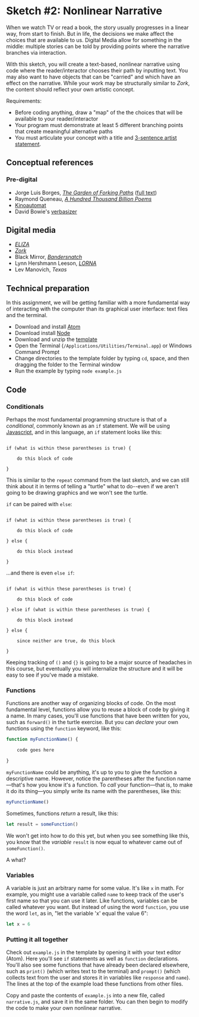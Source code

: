 # Sketch #2: Nonlinear Narrative

When we watch TV or read a book, the story usually progresses in a linear way, from start to finish. But in life, the decisions we make affect the choices that are available to us. Digital Media allow for something in the middle: multiple stories can be told by providing points where the narrative branches via interaction.

With this sketch, you will create a text-based, nonlinear narrative using code where the reader/interactor chooses their path by inputting text. You may also want to have objects that can be "carried" and which have an effect on the narrative. While your work may be structurally similar to _Zork_, the content should reflect your own artistic concept.

Requirements:
- Before coding anything, draw a "map" of the the choices that will be available to your reader/interactor
- Your program must demonstrate at least 5 different branching points that create meaningful alternative paths
- You must articulate your concept with a title and [3-sentence artist statement](resources/artist_statement_guidelines.md).


## Conceptual references

### Pre-digital
- Jorge Luis Borges, [_The Garden of Forking Paths_](https://en.wikipedia.org/wiki/The_Garden_of_Forking_Paths) ([full text](https://archive.org/stream/TheGardenOfForkingPathsJorgeLuisBorges1941/The-Garden-of-Forking-Paths-Jorge-Luis-Borges-1941_djvu.txt))
- Raymond Queneau, [_A Hundred Thousand Billion Poems_](https://www.youtube.com/watch?v=2NhFoSFNQMQ)
- [Kinoautomat](https://monoskop.org/Kinoautomat)
- David Bowie's [verbasizer](https://www.vice.com/en_us/article/xygxpn/the-verbasizer-was-david-bowies-1995-lyric-writing-mac-app)

## Digital media
- [_ELIZA_](https://en.wikipedia.org/wiki/ELIZA)
- [_Zork_](https://en.wikipedia.org/wiki/Zork)
- Black Mirror, [_Bandersnatch_](https://en.wikipedia.org/wiki/Black_Mirror:_Bandersnatch)
- Lynn Hershmann Leeson, [_LORNA_](https://www.digitalartarchive.at/database/general/work/lorna.html)
- Lev Manovich, _Texas_


## Technical preparation

In this assignment, we will be getting familiar with a more fundamental way of interacting with the computer than its graphical user interface: text files and the terminal.

- Download and install [Atom](https://atom.io)
- Download install [Node](https://nodejs.org/en/download/)
- Download and unzip the [template](template.zip)
- Open the Terminal (`/Applications/Utilities/Terminal.app`) or Windows Command Prompt
- Change directories to the template folder by typing `cd`, space, and then dragging the folder to the Terminal window
- Run the example by typing `node example.js`


## Code

### Conditionals

Perhaps the most fundamental programming structure is that of a _conditional_, commonly known as an `if` statement. We will be using [Javascript](https://en.wikipedia.org/wiki/JavaScript), and in this language, an `if` statement looks like this:

```

if (what is within these parentheses is true) {

	do this block of code

}

```

This is similar to the `repeat` command from the last sketch, and we can still think about it in terms of telling a "turtle" what to do--even if we aren't going to be drawing graphics and we won't see the turtle.

`if` can be paired with `else`:
```

if (what is within these parentheses is true) {

	do this block of code

} else {

	do this block instead

}

```

...and there is even `else if`:
```

if (what is within these parentheses is true) {

	do this block of code

} else if (what is within these parentheses is true) {

	do this block instead

} else {

	since neither are true, do this block

}

```

Keeping tracking of `()` and `{}` is going to be a major source of headaches in this course, but eventually you will internalize the structure and it will be easy to see if you've made a mistake.


### Functions

Functions are another way of organizing blocks of code. On the most fundamental level, functions allow you to reuse a block of code by giving it a name. In many cases, you'll use functions that have been written for you, such as `forward()` in the turtle exercise. But you can _declare_ your own functions using the `function` keyword, like this:

```js
function myFunctionName() {

	code goes here

}
```

`myFunctionName` could be anything, it's up to you to give the function a descriptive name. However, notice the parentheses after the function name—that's how you know it's a function. To _call_ your function—that is, to make it do its thing—you simply write its name with the parentheses, like this:

```js
myFunctionName()
```

Sometimes, functions _return_ a result, like this:
```js
let result = someFunction()
```
We won't get into how to do this yet, but when you see something like this, you know that the _variable_ `result` is now equal to whatever came out of `someFunction()`.

A what?


### Variables

A variable is just an arbitrary name for some value. It's like `x` in math. For example, you might use a variable called `name` to keep track of the user's first name so that you can use it later. Like functions, variables can be called whatever you want. But instead of using the word `function`, you use the word `let`, as in, "let the variable 'x' equal the value 6":
```js
let x = 6
```

### Putting it all together

Check out `example.js` in the template by opening it with your text editor (Atom). Here you'll see `if` statements as well as `function` declarations. You'll also see some functions that have already been declared elsewhere, such as `print()` (which writes text to the terminal) and `prompt()` (which collects text from the user and stores it in variables like `response` and `name`). The lines at the top of the example load these functions from other files.

Copy and paste the contents of `example.js` into a new file, called `narrative.js`, and save it in the same folder. You can then begin to modify the code to make your own nonlinear narrative.
